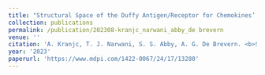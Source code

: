 ```yaml
---
title: "Structural Space of the Duffy Antigen/Receptor for Chemokines’ Intrinsically Disordered Ectodomain 1 Explored by Temperature Replica-Exchange Molecular Dynamics Simulations"
collection: publications
permalink: /publication/202308-kranjc_narwani_abby_de brevern
venue: ''
citation: 'A. Kranjc, T. J. Narwani, S. S. Abby, A. G. De Brevern. <b>Structural Space of the Duffy Antigen/Receptor for Chemokines’ Intrinsically Disordered Ectodomain 1 Explored by Temperature Replica-Exchange Molecular Dynamics Simulations</b>, <i>International Journal of Molecular Sciences,</i> August 2023'
year: '2023'
paperurl: 'https://www.mdpi.com/1422-0067/24/17/13280'
---
```

